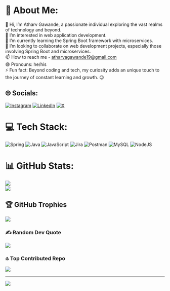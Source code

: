 # 💫 About Me:
👋 Hi, I’m Atharv Gawande, a passionate individual exploring the vast realms of technology and beyond.<br>👀 I’m interested in web application development.<br>🌱 I’m currently learning the Spring Boot framework with microservices.<br>💞️ I’m looking to collaborate on web development projects, especially those involving Spring Boot and microservices.<br>📫 How to reach me - atharvagawande19@gmail.com<br>😄 Pronouns: he/his<br>⚡ Fun fact: Beyond coding and tech, my curiosity adds an unique touch to the journey of constant learning and growth. 😉


## 🌐 Socials:
[![Instagram](https://img.shields.io/badge/Instagram-%23E4405F.svg?logo=Instagram&logoColor=white)](https://instagram.com/gawande.atharva) [![LinkedIn](https://img.shields.io/badge/LinkedIn-%230077B5.svg?logo=linkedin&logoColor=white)](https://linkedin.com/in/https://www.linkedin.com/in/atharva-gawande-8a8a4427b/) [![X](https://img.shields.io/badge/X-black.svg?logo=X&logoColor=white)](https://x.com/@Atharva53121724) 

# 💻 Tech Stack:
![Spring](https://img.shields.io/badge/spring-%236DB33F.svg?style=for-the-badge&logo=spring&logoColor=white) ![Java](https://img.shields.io/badge/java-%23ED8B00.svg?style=for-the-badge&logo=openjdk&logoColor=white) ![JavaScript](https://img.shields.io/badge/javascript-%23323330.svg?style=for-the-badge&logo=javascript&logoColor=%23F7DF1E) ![Jira](https://img.shields.io/badge/jira-%230A0FFF.svg?style=for-the-badge&logo=jira&logoColor=white) ![Postman](https://img.shields.io/badge/Postman-FF6C37?style=for-the-badge&logo=postman&logoColor=white) ![MySQL](https://img.shields.io/badge/mysql-%2300000f.svg?style=for-the-badge&logo=mysql&logoColor=white) ![NodeJS](https://img.shields.io/badge/node.js-6DA55F?style=for-the-badge&logo=node.js&logoColor=white)
# 📊 GitHub Stats:
![](https://github-readme-streak-stats.herokuapp.com/?user=Atharva1912004&theme=gotham&hide_border=false)<br/>
![](https://github-readme-stats.vercel.app/api/top-langs/?username=Atharva1912004&theme=gotham&hide_border=false&include_all_commits=true&count_private=false&layout=compact)

## 🏆 GitHub Trophies
![](https://github-profile-trophy.vercel.app/?username=Atharva1912004&theme=juicyfresh&no-frame=false&no-bg=false&margin-w=4)

### ✍️ Random Dev Quote
![](https://quotes-github-readme.vercel.app/api?type=horizontal&theme=radical)

### 🔝 Top Contributed Repo
![](https://github-contributor-stats.vercel.app/api?username=Atharva1912004&limit=5&theme=dark&combine_all_yearly_contributions=true)

---
[![](https://visitcount.itsvg.in/api?id=Atharva1912004&icon=0&color=0)](https://visitcount.itsvg.in)

<!-- Proudly created with GPRM ( https://gprm.itsvg.in ) -->
